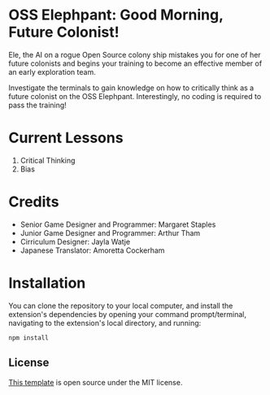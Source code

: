 # OSS Elephpant: Good Morning, Future Colonist!

Ele, the AI on a rogue Open Source colony ship mistakes you for one of her future colonists and begins your training to become an effective member of an early exploration team.

Investigate the terminals to gain knowledge on how to critically think as a future colonist on the OSS Elephpant. Interestingly, no coding is required to pass the training! 

# Current Lessons
1. Critical Thinking
2. Bias

# Credits
- Senior Game Designer and Programmer: Margaret Staples
- Junior Game Designer and Programmer: Arthur Tham
- Cirriculum Designer: Jayla Watje
- Japanese Translator: Amoretta Cockerham

# Installation
You can clone the repository to your local computer, and install the extension's dependencies by opening your command prompt/terminal, navigating to the extension's local directory, and running:
```
npm install
```

## License
[This template](https://github.com/TwilioQuest/twilioquest-extension-template) is open source under the MIT license.
